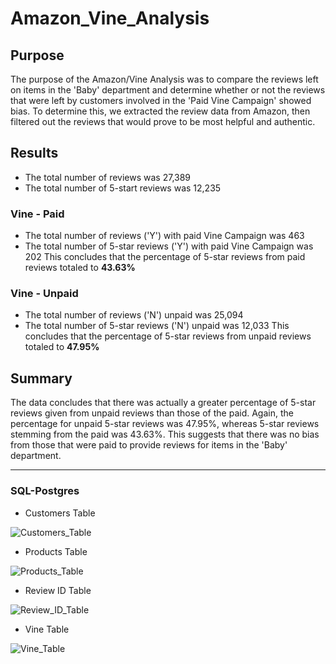 # Amazon_Vine_Analysis

## Purpose 
The purpose of the Amazon/Vine Analysis was to compare the reviews left on items in the 'Baby' department and determine whether or not the reviews that were left by customers involved in the 'Paid Vine Campaign' showed bias. 
To determine this, we extracted the review data from Amazon, then filtered out the reviews that would prove to be most helpful and authentic.

## Results
- The total number of reviews was 27,389
- The total number of 5-start reviews was 12,235

### Vine - Paid
- The total number of reviews ('Y') with paid Vine Campaign was 463
- The total number of 5-star reviews ('Y') with paid Vine Campaign was 202
This concludes that the percentage of 5-star reviews from paid reviews totaled to <b>43.63%</b>

### Vine - Unpaid
- The total number of reviews ('N') unpaid was 25,094
- The total number of 5-star reviews ('N') unpaid was 12,033
This concludes that the percentage of 5-star reviews from unpaid reviews totaled to <b>47.95%</b>

## Summary
The data concludes that there was actually a greater percentage of 5-star reviews given from unpaid reviews than those of the paid. Again, the percentage for unpaid 5-star reviews was 47.95%, whereas 5-star reviews stemming from the paid was 43.63%. This suggests that there was no bias from those that were paid to provide reviews for items in the 'Baby' department. 

-----------------------------------------------------------------------------------------

### SQL-Postgres 
- Customers Table

![Customers_Table](https://user-images.githubusercontent.com/73874291/111086432-5728e680-84d9-11eb-91a4-5dc1f3ecb42a.png)


- Products Table

![Products_Table](https://user-images.githubusercontent.com/73874291/111086435-598b4080-84d9-11eb-9408-1c75e6b6570e.png)


- Review ID Table

![Review_ID_Table](https://user-images.githubusercontent.com/73874291/111086438-5b550400-84d9-11eb-946c-963b82010615.png)


- Vine Table

![Vine_Table](https://user-images.githubusercontent.com/73874291/111086441-5d1ec780-84d9-11eb-8a74-692e7cfdcd6a.png)
